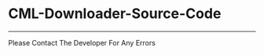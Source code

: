 # CML-Downloader-Source-Code
---------------------------------------------
 Please Contact The Developer For Any Errors
